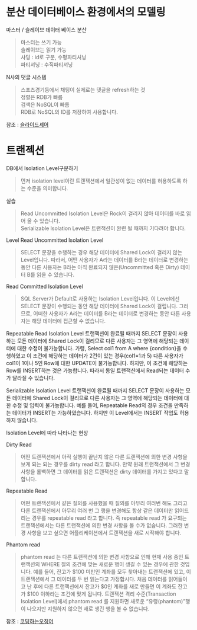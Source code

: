 
# 분산 데이터베이스 환경에서의 모델링
마스터 / 슬레이브 데이터 베이스 분산
> 마스터는 쓰기 가능<br>
> 슬레이브는 읽기 가능<br>
> 샤딩 : id로 구분, 수평파티셔닝<br>
> 파티셔닝 : 수직파티셔닝<br>

N사의 댓글 시스템
> 스포츠경기등에서 채팅이 실제로는 댓글을 refresh하는 것<br>
> 정렬은 RDB가 빠름<br>
> 검색은 NoSQL이 빠름<br>
> RDB로 NoSQL의 ID를 저장하여 사용합니다.<br>

참조 : [슬라이드셰어](https://www.slideshare.net/charsyam2/webservice-scaling-for-newbie?utm_source=gaerae.com&utm_campaign=%EA%B0%9C%EB%B0%9C%EC%9E%90%EC%8A%A4%EB%9F%BD%EB%8B%A4&utm_medium=social&fbclid=IwAR2m0ztKwQ-d1PE3RS822dup1ayBRV5BmgWpj7Btfi5FKu-3YPj3nA70ecA) 

# 트랜젝션

DB에서 Isolation Level구분하기
> 먼저 isolation level이란 트랜잭션에서 일관성이 없는 데이터를 허용하도록 하는 수준을 의미합니다.<br>

실습
> Read Uncommitted Isolation Level은 Rock이 걸리지 않아 데이터를 바로 읽어 올 수 있습니다.<br>
> Serializable Isolation Level은 트랜잭션이 완련 될 때까지 기다려야 합니다.<br>

Level
Read Uncommitted Isolation Level
> SELECT 문장을 수행하는 경우 해당 데이터에 Shared Lock이 걸리지 않는 Level입니다. 따라서, 어떤 사용자가 A라는 데이터를 B라는 데이터로 변경하는 동안 다른 사용자는 B라는 아직 완료되지 않은(Uncommitted 혹은 Dirty) 데이터 B를 읽을 수 있습니다.<br>

Read Committed Isolation Level
> SQL Server가 Default로 사용하는 Isolation Level입니다. 이 Level에선 SELECT 문장이 수행되는 동안 해당 데이터에 Shared Lock이 걸립니다. 그러므로, 어떠한 사용자가 A라는 데이터를 B라는 데이터로 변경하는 동안 다른 사용자는 해당 데이터에 접근할 수 없습니다.<br>

Repeatable Read Isolation Level
트랜잭션이 완료될 때까지 SELECT 문장이 사용하는 모든 데이터에 Shared Lock이 걸리므로 다른 사용자는 그 영역에 해당되는 데이터에 대한 수정이 불가능합니다. 가령, Select col1 from A where {condition}을 수행하였고 이 조건에 해당하는 데이터가 2건이 있는 경우(col1=1과 5) 다른 사용자가 col1이 1이나 5인 Row에 대한 UPDATE이 불가능합니다. 하지만, 이 조건에 해당하는 Row를 INSERT하는 것은 가능합니다. 따라서 동일 트랜잭션에서 Read되는 데이터 수가 달라질 수 있습니다.<br>

Serializable Isolation Level
트랜잭션이 완료될 때까지 SELECT 문장이 사용하는 모든 데이터에 Shared Lock이 걸리므로 다른 사용자는 그 영역에 해당되는 데이터에 대한 수정 및 입력이 불가능합니다. 예를 들어, Repeatable Read의 경우 조건을 만족하는 데이터가  INSERT는 가능하였습니다. 하지만 이 Level에서는 INSERT 작업도 허용하지 않습니다.<br>

Isolation Level에 따라 나타나는 현상

Dirty Read
> 어떤 트랜잭션에서 아직 실행이 끝난지 않은 다른 트랜잭션에 의한 변경 사항을 보게 되는 되는 경우를 dirty read 라고 합니다. 만약 원래 트랜잭션에서 그 변경 사항을 롤백하면 그 데이터를 읽은 트랜잭션은 dirty 데이터를 가지고 있다고 말합니다.<br>

Repeatable Read
> 어떤 트랜잭션에서 같은 질의를 사용했을 때 질의를 아무리 여러번 해도 그리고 다른 트랜잭션에서 아무리 여러 번 그 행을 변경해도 항상 같은 데이터만 읽어드리는 경우를 repeatable read 라고 합니다. 즉 repeatable read 가 요구되는 트랜잭션에서는 다른 트랜잭션에 의한 변경 사항을 볼 수가 없습니다. 그러한 변경 사항을 보고 싶으면 어플리케이션에서 트랜잭션을 새로 시작해야 합니다.<br>

Phantom read
> phantom read 는 다른 트랜잭션에 의한 변경 사항으로 인해 현재 사용 중인 트랜잭션의 WHERE 절의 조건에 맞는 새로운 행이 생길 수 있는 경우에 관한 것입니다. 예를 들어, 잔고가 $100 미만인 계좌를 모두 찾아내는 트랜잭션에 있고, 이 트랜잭션에서 그 데이터를 두 번 읽는다고 가정합시다. 처음 데이터를 읽어들이고 난 후에 다른 트랜잭션에서 잔고가 $0인 계좌를 새로 만들면 이 계좌도 잔고가 $100 이하라는 조건에 맞게 됩니다. 트랜잭션 격리 수준(Transaction Isolation Level)에서 phantom read 를 지원하면 새로운 “유령(phantom)”행이 나오지만 지원하지 않으면 새로 생긴 행을 볼 수 없습니다.<br>

참조 : [코딩하는오징어](http://effectivesquid.tistory.com/entry/%EB%8D%B0%EC%9D%B4%ED%84%B0%EB%B2%A0%EC%9D%B4%EC%8A%A4-Isolation-Level?category=650726)
